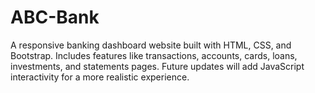 # ABC-Bank
A responsive banking dashboard website built with HTML, CSS, and Bootstrap.  Includes features like transactions, accounts, cards, loans, investments, and statements pages.  Future updates will add JavaScript interactivity for a more realistic experience.
